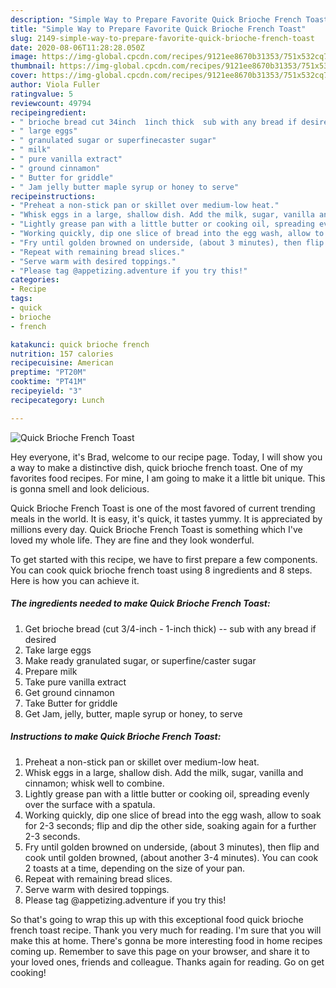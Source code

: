 ```yaml
---
description: "Simple Way to Prepare Favorite Quick Brioche French Toast"
title: "Simple Way to Prepare Favorite Quick Brioche French Toast"
slug: 2149-simple-way-to-prepare-favorite-quick-brioche-french-toast
date: 2020-08-06T11:28:28.050Z
image: https://img-global.cpcdn.com/recipes/9121ee8670b31353/751x532cq70/quick-brioche-french-toast-recipe-main-photo.jpg
thumbnail: https://img-global.cpcdn.com/recipes/9121ee8670b31353/751x532cq70/quick-brioche-french-toast-recipe-main-photo.jpg
cover: https://img-global.cpcdn.com/recipes/9121ee8670b31353/751x532cq70/quick-brioche-french-toast-recipe-main-photo.jpg
author: Viola Fuller
ratingvalue: 5
reviewcount: 49794
recipeingredient:
- " brioche bread cut 34inch  1inch thick  sub with any bread if desired"
- " large eggs"
- " granulated sugar or superfinecaster sugar"
- " milk"
- " pure vanilla extract"
- " ground cinnamon"
- " Butter for griddle"
- " Jam jelly butter maple syrup or honey to serve"
recipeinstructions:
- "Preheat a non-stick pan or skillet over medium-low heat."
- "Whisk eggs in a large, shallow dish. Add the milk, sugar, vanilla and cinnamon; whisk well to combine."
- "Lightly grease pan with a little butter or cooking oil, spreading evenly over the surface with a spatula."
- "Working quickly, dip one slice of bread into the egg wash, allow to soak for 2-3 seconds; flip and dip the other side, soaking again for a further 2-3 seconds."
- "Fry until golden browned on underside, (about 3 minutes), then flip and cook until golden browned, (about another 3-4 minutes). You can cook 2 toasts at a time, depending on the size of your pan."
- "Repeat with remaining bread slices."
- "Serve warm with desired toppings."
- "Please tag @appetizing.adventure if you try this!"
categories:
- Recipe
tags:
- quick
- brioche
- french

katakunci: quick brioche french 
nutrition: 157 calories
recipecuisine: American
preptime: "PT20M"
cooktime: "PT41M"
recipeyield: "3"
recipecategory: Lunch

---
```



![Quick Brioche French Toast](https://img-global.cpcdn.com/recipes/9121ee8670b31353/751x532cq70/quick-brioche-french-toast-recipe-main-photo.jpg)

Hey everyone, it's Brad, welcome to our recipe page. Today, I will show you a way to make a distinctive dish, quick brioche french toast. One of my favorites food recipes. For mine, I am going to make it a little bit unique. This is gonna smell and look delicious.



Quick Brioche French Toast is one of the most favored of current trending meals in the world. It is easy, it's quick, it tastes yummy. It is appreciated by millions every day. Quick Brioche French Toast is something which I've loved my whole life. They are fine and they look wonderful.


To get started with this recipe, we have to first prepare a few components. You can cook quick brioche french toast using 8 ingredients and 8 steps. Here is how you can achieve it.

<!--inarticleads1-->

##### The ingredients needed to make Quick Brioche French Toast:

1. Get  brioche bread (cut 3/4-inch - 1-inch thick) -- sub with any bread if desired
1. Take  large eggs
1. Make ready  granulated sugar, or superfine/caster sugar
1. Prepare  milk
1. Take  pure vanilla extract
1. Get  ground cinnamon
1. Take  Butter for griddle
1. Get  Jam, jelly, butter, maple syrup or honey, to serve




<!--inarticleads2-->

##### Instructions to make Quick Brioche French Toast:

1. Preheat a non-stick pan or skillet over medium-low heat.
1. Whisk eggs in a large, shallow dish. Add the milk, sugar, vanilla and cinnamon; whisk well to combine.
1. Lightly grease pan with a little butter or cooking oil, spreading evenly over the surface with a spatula.
1. Working quickly, dip one slice of bread into the egg wash, allow to soak for 2-3 seconds; flip and dip the other side, soaking again for a further 2-3 seconds.
1. Fry until golden browned on underside, (about 3 minutes), then flip and cook until golden browned, (about another 3-4 minutes). You can cook 2 toasts at a time, depending on the size of your pan.
1. Repeat with remaining bread slices.
1. Serve warm with desired toppings.
1. Please tag @appetizing.adventure if you try this!




So that's going to wrap this up with this exceptional food quick brioche french toast recipe. Thank you very much for reading. I'm sure that you will make this at home. There's gonna be more interesting food in home recipes coming up. Remember to save this page on your browser, and share it to your loved ones, friends and colleague. Thanks again for reading. Go on get cooking!
